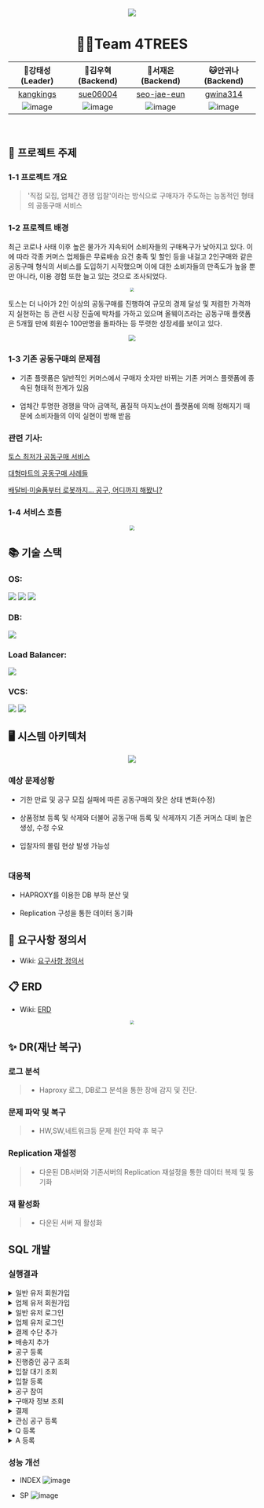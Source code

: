 <br></br>
---

<div align="center">
  <img src="https://github.com/beyond-sw-camp/be06-1st-4TREES-0909/assets/82444759/adebff05-9206-4b6a-8ae2-475590c542e7"  align="center"/>
</div>

<div align="center">

<h1> 🤼‍♂️Team 4TREES</h2>

|                                                      🐯강태성(Leader)                                                      |                                                     🐶김우혁 (Backend)                                                     |🐺서재은(Backend)|🐱안귀나(Backend)|
|:---------------------------------------------------------------------------------------------------------------------:|:---------------------------------------------------------------------------------------------------------------------:|:---:|:---:|
|                                       [kangkings](https://github.com/kangkings)                                       |                                        [sue06004](https://github.com/sue06004)                                        |[seo-jae-eun](https://github.com/seo-jae-eun)|[gwina314](https://github.com/gwina314)|
| ![image](https://github.com/beyond-sw-camp/be06-1st-4TREES-0909/assets/82444759/4fb54008-8707-42ce-afe1-7629d5b4d3f0) | ![image](https://github.com/beyond-sw-camp/be06-1st-4TREES-0909/assets/82444759/d75c4e0d-8457-480c-9711-4b127811eb02) |![image](https://github.com/beyond-sw-camp/be06-1st-4TREES-0909/assets/82444759/00202b26-27e4-4696-9570-829af4388e37)|![image](https://github.com/beyond-sw-camp/be06-1st-4TREES-0909/assets/82444759/74d7bf68-0bf2-4082-8b9e-e36a43b2e555)
</div>


<br>

## 📌 프로젝트 주제

### 1-1 프로젝트 개요
>'직접 모집, 업체간 경쟁 입찰'이라는 방식으로
> 구매자가 주도하는 능동적인 형태의 공동구매 서비스


### 1-2 프로젝트 배경

최근 코로나 사태 이후 높은 물가가 지속되어 소비자들의 구매욕구가 낮아지고 있다.
이에 따라 각종 커머스 업체들은 무료배송 요건 충족 및 할인 등을 내걸고
2인구매와 같은 공동구매 형식의 서비스를 도입하기 시작했으며 이에 대한
소비자들의 만족도가 높을 뿐만 아니라, 이용 경험 또한 늘고 있는 것으로 조사되었다.
<div align="center">
<img src="https://file.mk.co.kr/meet/neds/2022/03/image_readtop_2022_203973_16469787734964652.jpg" style="zoom:50%" ></img>
</div>

토스는 더 나아가 2인 이상의 공동구매를 진행하여 규모의 경제 달성 및 저렴한 가격까지 실현하는 등
관련 시장 진출에 박차를 가하고 있으며 올웨이즈라는 공동구매 플랫폼은 5개월 만에
회원수 100만명을 돌파하는 등 뚜렷한 성장세를 보이고 있다.
<div align="center">
<img style="zoom:85%" src="https://file.mk.co.kr/meet/neds/2022/03/image_readbot_2022_203973_16469787734964654.jpg" align="center"></img>
</div>

<div>

### 1-3 기존 공동구매의 문제점
- 기존 플랫폼은 일반적인 커머스에서 구매자 숫자만 바뀌는 기존 커머스 플랫폼에 종속된 형태적 한계가 있음
<br></br>
- 업체간 투명한 경쟁을 막아 금액적, 품질적 마지노선이 플랫폼에 의해 정해지기 때문에 소비자들의 이익 실현이 방해 받음

### 관련 기사:

<a href="https://www.logibridge.kr/product/daily177">토스 최저가 공동구매 서비스</a>

<a href="https://pabii.com/news/278755/">대형마트의 공동구매 사례들</a>

<a href="https://www.mk.co.kr/economy/view.php?sc=50000001&year=2022&no=203973">배달비·미술품부터 로봇까지… 공구, 어디까지 해봤니?</a>


</div>



### 1-4 서비스 흐름
<div align="center">
<img src="https://github.com/beyond-sw-camp/be06-1st-4TREES-0909/assets/82444759/93fbc229-00ee-4c1c-8ce9-75094de61f9f" style="zoom: 60%"></img>
</div>

## 📚 기술 스택

### OS:
<img src="https://img.shields.io/badge/Linux-FCC624?style=flat&logo=linux&logoColor=black"/> <img src="https://img.shields.io/badge/Vmware-607078?style=flat&logo=Vmware&logoColor=white"/>  <img src="https://img.shields.io/badge/CentOS-262577?style=flat&logo=CentOS&logoColor=white"/>

### DB:
<img src="https://img.shields.io/badge/MariaDB-003545?style=flat&logo=MariaDB&logoColor=white"/>

### Load Balancer:
<img src="https://img.shields.io/badge/HAPROXY-blue?style=flat&logo=googlepubsub&logoColor=white"/>

### VCS:
<img src="https://img.shields.io/badge/github-181717?style=flat&logo=github&logoColor=white">
<img src="https://img.shields.io/badge/git-F05032?style=flat&logo=git&logoColor=white">


## 🖥️ 시스템 아키텍처

<div align="center">
<img src="https://github.com/beyond-sw-camp/be06-1st-4TREES-0909/assets/82444759/5f2eb344-23ed-4348-987e-7037cacf735d"></img>
</div>

### 예상 문제상황
- 기한 만료 및 공구 모집 실패에 따른 공동구매의 잦은 상태 변화(수정)
  <br></br>
- 상품정보 등록 및 삭제와 더불어 공동구매 등록 및 삭제까지 기존 커머스 대비 높은 생성, 수정 수요
  <br></br>
- 입찰자의 몰림 현상 발생 가능성
  <br></br>

### 대응책
- HAPROXY를 이용한 DB 부하 분산 및
  <br></br>
- Replication 구성을 통한 데이터 동기화

## 📄 요구사항 정의서
- Wiki: <a href="https://github.com/beyond-sw-camp/be06-1st-4TREES-0909/wiki#4trees-erd-0909-%EC%84%9C%EB%B9%84%EC%8A%A4">요구사항 정의서</a>


## 📋 ERD

- Wiki: <a href="https://github.com/beyond-sw-camp/be06-1st-4TREES-0909/wiki#4trees-erd-0909-%EC%84%9C%EB%B9%84%EC%8A%A4">ERD</a>
<div align="center">
<img src="https://github.com/beyond-sw-camp/be06-1st-4TREES-0909/assets/82444759/66f992d1-5753-420d-8081-fee692fb5591" style="zoom: 50%"></img>

</div>

## ✨ DR(재난 복구)

### 로그 분석
> - Haproxy 로그, DB로그 분석을 통한 장애 감지 및 진단.

### 문제 파악 및 복구
> - HW,SW,네트워크등 문제 원인 파악 후 복구

### Replication 재설정
> - 다운된 DB서버와 기존서버의 Replication 재설정을 통한 데이터 복제 및 동기화

### 재 활성화
> - 다운된 서버 재 활성화


## SQL 개발

### 실행결과

<details>
<summary>일반 유저 회원가입</summary>
<div>

```
INSERT INTO USER
(user_type, user_name, user_email, user_password, user_phone_number, user_birth, user_sex, user_point, user_status, user_email_status, user_phone_status)
VALUES
('inapp', '홍길동', 'hong1@gmail.com', 'qwer1234',' 010-1111-1111', '990111', '남', '0', '활동', true, true);
```

<figure align="center">
  <img src="https://github.com/beyond-sw-camp/be06-1st-4TREES-0909/assets/82444759/f380ffa3-afec-4792-acf9-cd1ef131d363"/>
    <p>일반 유저 회원가입</p>
 </figure>
</div>
</details>

<details>
<summary>업체 유저 회원가입</summary>
<div>

```
INSERT INTO COMPANY
(company_name, company_email, company_password, company_birth, company_sex, company_phone_number, company_address, company_account,company_bank,company_depo_name,company_reg_num,company_ip, company_email_status, company_phone_status)
values
('mathew', 'handsome@gmail.com', 'qwer1234', '1980-11-11', '남', '010-9223-3172', '4층 1강의실', '162478-12-142123', '부산은행', 'mathew', '127345222', '022220', true, true );

```

<figure align="center">

  <img src="https://github-production-user-asset-6210df.s3.amazonaws.com/82444759/332693008-0fbe158f-0e20-43b4-999b-793675e9393a.png?X-Amz-Algorithm=AWS4-HMAC-SHA256&X-Amz-Credential=AKIAVCODYLSA53PQK4ZA%2F20240522%2Fus-east-1%2Fs3%2Faws4_request&X-Amz-Date=20240522T071404Z&X-Amz-Expires=300&X-Amz-Signature=9db29753de611951a511c98f6c07746b6e4bfff688a646d4a52ab941c22aeb88&X-Amz-SignedHeaders=host&actor_id=69503955&key_id=0&repo_id=803080504"/>
    <p>업체 유저 회원가입</p>
 </figure>
</div>
</details>

<details>
<summary>일반 유저 로그인</summary>
<div>

```
SELECT user_email, user_password 
FROM USER 
WHERE user_email = 'hong1@gmail.com';

```

<figure align="center"> 

  <img src="https://github.com/beyond-sw-camp/be06-1st-4TREES-0909/assets/82444759/681ac42d-8c89-4654-906e-0ea45282b9b6"/>
    <p>email을 기준으로 조회</p>
 </figure>
</div>
</details>

<details>
<summary>업체 유저 로그인</summary>
<div>

```
SELECT company_email , company_password
FROM COMPANY
WHERE company_email = 'dlflq11@gmail.com';

```

<figure align="center">

  <img src="https://github.com/beyond-sw-camp/be06-1st-4TREES-0909/assets/82444759/71d453b8-db0b-4fed-8bdb-c99eeb93035b"/>
    <p>email을 기준으로 조회</p>
 </figure>
</div>
</details>

<details>
<summary>결제 수단 추가</summary>
<div>

```
INSERT INTO PAYMENT_METHOD 
(payment_method_idx, user_idx, payment_method_name, card_company, card_number, card_cvc, card_y_enddate, card_m_enddate, card_pwd) 
VALUES 
(4, 4, '국민카드', '국민', '6547-8915-7534-7878', '565', '25', '01', '9874');

```

<figure align="center"> 

  <img src="https://github.com/beyond-sw-camp/be06-1st-4TREES-0909/assets/82444759/563e12e8-d7af-4224-aedc-654ebb337b46"/>
    <p>결제 수단 추가</p>
 </figure>
</div>
</details>

<details>
<summary>배송지 추가</summary>
<div>

```
INSERT INTO `gonggu`.`ADDRESS` 
(`address_info`, `user_idx`)
VALUES 
('서울특별시 동작구 장승배기로 171 404호', '1');

```

<figure align="center"> 

  <img src="https://github.com/beyond-sw-camp/be06-1st-4TREES-0909/assets/82444759/e9965693-edda-4494-be5c-b9120cbf76d6"/>
    <p>배송지 추가</p>
 </figure>
</div>
</details>

<details>
<summary>공구 등록</summary>
<div>

```
INSERT INTO GROUP_BUY
(category_idx, user_idx, gpby_title, gpby_content, gpby_quantity) 
VALUES 
(2, 1, "딸기 1kg 선제좀", "맛있는 딸기 1kg 싸게 삽니다.", 20);

```

<figure align="center"> 

  <img src="https://github.com/beyond-sw-camp/be06-1st-4TREES-0909/assets/82444759/d9126147-3d62-4457-9cbc-633684742599"/>
    <p>최초 공구 등록</p>
 </figure>
</div>
</details>

<details>
<summary>진행중인 공구 조회</summary>
<div>

```
SELECT * 
FROM GROUP_BUY 
WHERE gpby_status = "진행";

```

<figure align="center"> 

  <img src="https://github-production-user-asset-6210df.s3.amazonaws.com/167496262/332705531-499effe0-1e0d-4476-93ce-815972cfe027.png?X-Amz-Algorithm=AWS4-HMAC-SHA256&X-Amz-Credential=AKIAVCODYLSA53PQK4ZA%2F20240522%2Fus-east-1%2Fs3%2Faws4_request&X-Amz-Date=20240522T074416Z&X-Amz-Expires=300&X-Amz-Signature=a29fda6fe22fe2c612a852f593dacbff3c4e5fb895dfcfdb06cf522de7aee63b&X-Amz-SignedHeaders=host&actor_id=69503955&key_id=0&repo_id=803080504"/>
    <p>입찰이 끝나고 모집 진행중인 공구 조회</p>
 </figure>
</div>
</details>


<details>
<summary>입찰 대기 조회</summary>
<div>

```
SELECT gpby_title, gpby_content, gpby_status, user_name 
FROM GROUP_BUY 
LEFT JOIN USER ON GROUP_BUY.user_idx = USER.user_idx
WHERE gpby_status = '입찰 대기';

```

<figure align="center"> 

  <img src="https://github.com/beyond-sw-camp/be06-1st-4TREES-0909/assets/167496262/18404542-50b0-4767-87f2-e2e81fd578bc"/>
    <p>상태가 '입찰 대기'인 공구 조회</p>
 </figure>
</div>
</details>

<details>
<summary>입찰 등록</summary>
<div>

```
INSERT INTO `gonggu`.`BID` 
(`product_idx`,`gpby_idx`, `bid_price`)
VALUES 
(1, 1, 1000);

```

<figure align="center"> 

  <img src="https://github.com/beyond-sw-camp/be06-1st-4TREES-0909/assets/167496262/d6f84281-c4a8-4e53-92f6-0412612b17a6"/>
    <p>입찰 등록</p>
 </figure>
</div>
</details>

<details>
<summary>공구 참여</summary>
<div>

```
INSERT INTO `ORDER` 
(user_idx, gpby_idx, order_address, order_count, order_card_company, card_number, card_cvc, card_y_enddate, card_m_enddate, card_pwd) 
VALUES 
('3', '2', '서울특별시 동작구 보라매로', '10', '현대카드','5235-9981-1255-1237', '487', '25', '01', '4567');

```

<figure align="center"> 

  <img src="https://github.com/beyond-sw-camp/be06-1st-4TREES-0909/assets/167496262/5c4f8b91-f13d-4a4a-9292-56297c75d064"/>
    <p>주문정보 작성하여 공구 참여</p>
 </figure>
</div>
</details>

<details>
<summary>구매자 정보 조회</summary>
<div>

```
SELECT U.user_name, U.user_email, O.order_address, O.order_count, P.product_idx, product_name
FROM COMPANY_INFO CI JOIN PRODUCT P ON CI.com_info_idx = P.company_idx
JOIN BID B ON P.product_idx = B.product_idx
JOIN `ORDER` O ON B.gpby_idx = O.gpby_idx
JOIN USER U ON O.user_idx = U.user_idx
JOIN GROUP_BUY GB ON GB.gpby_idx = B.gpby_idx 
WHERE B.bid_select = true and  GB.gpby_status = "입찰 완료" and CI.com_info_idx = 4;

```

<figure align="center"> 

  <img src="https://github.com/beyond-sw-camp/be06-1st-4TREES-0909/assets/167496262/e789e43c-5105-4989-943f-0655a6b29c3d"/>
    <p>주문 완료한 구매자들의 정보를 조회</p>
 </figure>
</div>
</details>

<details>
<summary>결제</summary>
<div>

```
SELECT
order_idx, user_idx, order_count, order_card_company, card_number, card_cvc, card_y_enddate, card_m_enddate, card_pwd
FROM `ORDER` 
WHERE order_idx=2;

UPDATE `ORDER`
SET order_status="완료"
WHERE order_idx=2;

```

<figure align="center"> 

  <img src="https://github.com/beyond-sw-camp/be06-1st-4TREES-0909/assets/167496262/26eea8c1-0507-426a-8cca-380cba43108a"/>
    <p>주문 정보에 등록된 정보로 결제 처리</p>
 </figure>
</div>
</details>

<details>
<summary>관심 공구 등록</summary>
<div>

```
INSERT INTO FAVORITES
(gpby_idx, user_idx)
VALUES
(1,1),(1,3),(1,5);

```

<figure align="center"> 

  <img src="https://github.com/beyond-sw-camp/be06-1st-4TREES-0909/assets/167496262/ad2612da-a531-408b-addc-03ede3447636"/>
    <p>공구 관심 등록</p>
 </figure>
</div>
</details>

<details>
<summary>Q 등록</summary>
<div>

```
INSERT INTO QnA
(user_idx,product_idx,qna_title,qna_content)
values
(2,6, '불량제품', '불량품인데 환불 되나요?');

```

<figure align="center"> 

  <img src="https://github.com/beyond-sw-camp/be06-1st-4TREES-0909/assets/167496262/ec798102-c5d1-4e12-998d-7e600da20224"/>
    <p>질문 등록</p>
 </figure>
</div>
</details>

<details>
<summary>A 등록</summary>
<div>

```
UPDATE QnA SET qna_answer = "불가능 합니다."
WHERE product_idx = 5 AND user_idx = 1;
UPDATE QnA SET qna_answer_date = current_time()
WHERE product_idx = 5 AND user_idx = 1;

```

<figure align="center"> 

  <img src="https://github.com/beyond-sw-camp/be06-1st-4TREES-0909/assets/167496262/3e46032b-e9c1-4ae9-9e4c-ada2df08f0f0"/>
    <p>답변 등록</p>
 </figure>
</div>
</details>

### 성능 개선

- INDEX
  ![image](https://github.com/beyond-sw-camp/be06-1st-4TREES-0909/assets/167496262/0282e672-5b99-4ab9-b3dd-0cf9513a693a)


- SP
![image](https://github.com/beyond-sw-camp/be06-1st-4TREES-0909/assets/82444759/90a274f9-2de6-40de-a7cf-856f6b901e52)